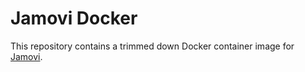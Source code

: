 # Jamovi Docker

This repository contains a trimmed down Docker container image for [Jamovi](https://github.com/jamovi/jamovi).

